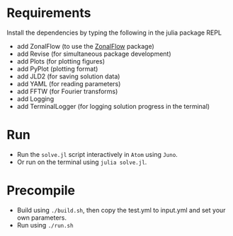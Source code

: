 # Requirements
Install the dependencies by typing the following in the julia package REPL

- add ZonalFlow (to use the [ZonalFlow](https://github.com/gvn22/ZonalFlow.jl) package)
- add Revise (for simultaneous package development)
- add Plots (for plotting figures)
- add PyPlot (plotting format)
- add JLD2 (for saving solution data)
- add YAML (for reading parameters)
- add FFTW (for Fourier transforms)
- add Logging
- add TerminalLogger (for logging solution progress in the terminal)

# Run
- Run the `solve.jl` script interactively in `Atom` using `Juno`.
- Or run on the terminal using `julia solve.jl`.

# Precompile
- Build using `./build.sh`, then copy the test.yml to input.yml and set your own parameters.
- Run using `./run.sh`
